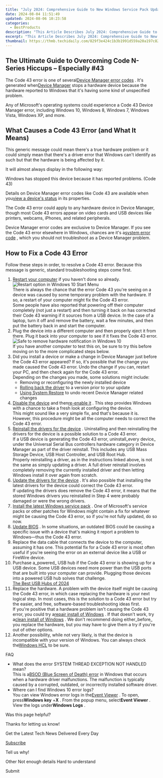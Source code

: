 ```yaml
---
title: "July 2024: Comprehensive Guide to New Windows Service Pack Updates"
date: 2024-08-04 11:51:49
updated: 2024-08-06 10:23:58
categories:
  - BestProducts
description: "This Article Describes July 2024: Comprehensive Guide to New Windows Service Pack Updates"
excerpt: "This Article Describes July 2024: Comprehensive Guide to New Windows Service Pack Updates"
thumbnail: https://thmb.techidaily.com/829f3e424c1b3b1991d559a20a197c8257f098aee3dfffc59a2e2d3ad659a88e.jpg
---
```


## The Ultimate Guide to Overcoming Code N-Series Hiccups – Especially #43
 The Code 43 error is one of several[Device Manager error codes](https://www.lifewire.com/device-manager-error-codes-4159098) . It's generated when[Device Manager](https://www.lifewire.com/device-manager-2625860) stops a hardware device because the hardware reported to Windows that it's having some kind of unspecified problem.

 Any of Microsoft's operating systems could experience a Code 43 Device Manager error, including Windows 10, Windows 8, Windows 7, Windows Vista, Windows XP, and more.

## What Causes a Code 43 Error (and What It Means)

 This generic message could mean there's a true hardware problem or it could simply mean that there's a driver error that Windows can't identify as such but that the hardware is being affected by it.

 It will almost always display in the following way:

 Windows has stopped this device because it has reported problems. (Code 43)  

 Details on Device Manager error codes like Code 43 are available when you[view a device's status](https://www.lifewire.com/how-do-i-view-a-devices-status-in-device-manager-in-windows-2619211) in its properties.

 The Code 43 error could apply to any hardware device in Device Manager, though most Code 43 errors appear on video cards and USB devices like printers, webcams, iPhones, and related peripherals.

 Device Manager error codes are exclusive to Device Manager. If you see the Code 43 error elsewhere in Windows, chances are it's a[system error code](https://www.lifewire.com/system-error-code-2625996) , which you should not troubleshoot as a Device Manager problem.

## How to Fix a Code 43 Error

 Follow these steps in order, to resolve a Code 43 error. Because this message is generic, standard troubleshooting steps come first.

1. [Restart your computer](https://www.lifewire.com/how-to-reboot-a-computer-2624568) if you haven't done so already.  
![Restart option in Windows 10 Start Menu](https://www.lifewire.com/thmb/Cmw3C3c6Sl1OCykb7eHN6EpF8aI=/1500x0/filters:no_upscale():max_bytes(150000):strip_icc():format(webp)/restartWindows10-5c64952c46e0fb0001f256a9.jpg)  
 There is always the chance that the error Code 43 you're seeing on a device was caused by some temporary problem with the hardware. If so, a restart of your computer might fix the Code 43 error.  
 Some people have also reported that powering off their computer completely (not just a restart) and then turning it back on has corrected their Code 43 warning if it sources from a USB device. In the case of a laptop, turn it off and remove the battery, wait a few minutes, and then put the battery back in and start the computer.
2. Plug the device into a different computer and then properly eject it from there. Plug it back into your computer to see if it fixes the Code 43 error.  
![Safe to remove hardware notification in Windows 10](https://www.lifewire.com/thmb/d4PE46YO5am98siorGqDdnKsEA4=/1500x0/filters:no_upscale():max_bytes(150000):strip_icc():format(webp)/safe-to-remove-hardware-windows-10-9f4cf57623f042bbb5afffa425036a58.png)  
 If you have another computer to test this on, be sure to try this before moving on to the more complicated steps below.
3. Did you install a device or make a change in Device Manager just before the Code 43 error appeared? If so, it's possible that the change you made caused the Code 43 error. Undo the change if you can, restart your PC, and then check again for the Code 43 error.  
 Depending on the changes you made, some solutions might include:  
   * Removing or reconfiguring the newly installed device  
   * [Rolling back the driver](https://www.lifewire.com/how-to-roll-back-a-driver-in-windows-2619217) to a version prior to your update  
   * [Using System Restore](https://www.lifewire.com/how-to-use-system-restore-in-windows-2626131) to undo recent Device Manager related changes
4. [Disable the device](https://www.lifewire.com/how-do-i-disable-a-device-in-device-manager-in-windows-2619212) and then[re-enable it](https://www.lifewire.com/how-do-i-enable-a-device-in-device-manager-in-windows-2619215) . This step provides Windows with a chance to take a fresh look at configuring the device.  
 This might sound like a very simple fix, and that's because it is. However, this procedure might be all the computer needs to correct the Code 43 error.
5. [Reinstall the drivers for the device](https://www.nodevice.com/articles/windows/uninstall-windows-drivers) . Uninstalling and then reinstalling the drivers for the device is a possible solution to a Code 43 error.  
 If a USB device is generating the Code 43 error, uninstall_every device_ under the Universal Serial Bus controllers hardware category in Device Manager as part of the driver reinstall. This includes any USB Mass Storage Device, USB Host Controller, and USB Root Hub.  
 Properly reinstalling a driver, as in the instructions linked above, is not the same as simply updating a driver. A full driver reinstall involves completely removing the currently installed driver and then letting Windows install it over again from scratch.
6. [Update the drivers for the device](https://www.lifewire.com/how-to-update-drivers-in-windows-2619214) . It's also possible that installing the latest drivers for the device could correct the Code 43 error.  
 If updating the drivers does remove the Code 43 error, it means that the stored Windows drivers you reinstalled in Step 4 were probably damaged or were the wrong drivers.
7. [Install the latest Windows service pack](https://www.lifewire.com/how-to-check-for-install-windows-updates-2624596) . One of Microsoft's service packs or other patches for Windows might contain a fix for whatever might be causing the Code 43 error, so if you're not fully updated, do so now.
8. [Update BIOS](https://www.lifewire.com/how-to-update-bios-4783238) . In some situations, an outdated BIOS could be causing a specific issue with a device that's making it report a problem to Windows—thus the Code 43 error.
9. Replace the data cable that connects the device to the computer, assuming it has one. This potential fix for a Code 43 error is most often useful if you're seeing the error on an external device like a USB or FireWire device.
10. Purchase a_powered_ USB hub if the Code 43 error is showing up for a USB device. Some USB devices need more power than the USB ports that are built into your computer can provide. Plugging those devices into a powered USB hub solves that challenge.  
[The Best USB Hubs of 2024](https://www.lifewire.com/best-usb-hubs-4142295)
11. Replace the hardware. A problem with the device itself might be causing the Code 43 error, in which case replacing the hardware is your next logical step. In most cases, this is the solution to a Code 43 error but try the easier, and free, software-based troubleshooting ideas first.  
 If you're positive that a hardware problem isn't causing the Code 43 error, you could try a[repair install of Windows](https://www.lifewire.com/how-do-i-automatically-repair-windows-problems-2624907) . If that doesn't work, try a[clean install of Windows](https://www.lifewire.com/how-to-clean-install-windows-2624904) . We don't recommend doing either_before_ you replace the hardware, but you may have to give them a try if you're out of other options.
12. Another possibility, while not very likely, is that the device is incompatible with your version of Windows. You can always check the[Windows HCL](https://www.lifewire.com/what-is-the-windows-hardware-compatibility-list-2625914) to be sure.

 FAQ

* What does the error SYSTEM THREAD EXCEPTION NOT HANDLED mean?  
 This is a[BSOD (Blue Screen of Death) error](https://www.lifewire.com/blue-screen-error-codes-4065576) in Windows that occurs when a hardware driver malfunctions. The malfunction is typically caused by a corrupted, outdated, or incorrectly installed software driver.
* Where can I find Windows 10 error logs?  
 You can view Windows error logs in the[Event Viewer](https://www.lifewire.com/event-viewer-in-windows-10-5114142) . To open, press**Windows key** +**X** . From the popup menu, select**Event Viewer** . View the logs under**Windows Logs** .

Was this page helpful?

Thanks for letting us know!

 Get the Latest Tech News Delivered Every Day

[Subscribe](https://www.lifewire.com/#)

Tell us why!

 Other  Not enough details  Hard to understand

 Submit

<ins class="adsbygoogle"
     style="display:block"
     data-ad-format="autorelaxed"
     data-ad-client="ca-pub-7571918770474297"
     data-ad-slot="1223367746"></ins>



<ins class="adsbygoogle"
     style="display:block"
     data-ad-client="ca-pub-7571918770474297"
     data-ad-slot="8358498916"
     data-ad-format="auto"
     data-full-width-responsive="true"></ins>
